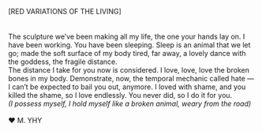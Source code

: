 [RED VARIATIONS OF THE LIVING]
<br>
<br>
<br>
 The sculpture we’ve been making all my life, the one your hands lay on. I have been working. You have been sleeping. Sleep is an animal that we let go; made the soft surface of my body tired, far away, a lovely dance with the goddess, the fragile distance. 
<br>
 The distance I take for you now is considered. I love, love, love the broken bones in my body. Demonstrate, now, the temporal mechanic called hate — I can’t be expected to bail you out, anymore. I loved with shame, and you killed the shame, so I love endlessly. You never did, so I do it for you.
 <br>
*(I possess myself, I hold myself like a broken animal, weary from the road)*
<br>
<br>
♥︎ M. YHY
